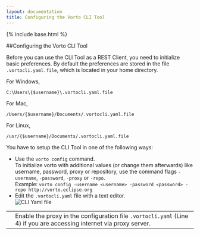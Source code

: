 ```yaml
---
layout: documentation
title: Configuring the Vorto CLI Tool
---
```

{% include base.html %}


##Configuring the Vorto CLI Tool

Before you can use the CLI Tool as a REST Client, you need to initialize basic preferences. By default the preferences are stored in the file `.vortocli.yaml.file`, which is located in your home directory.

For Windows,

	C:\Users\{$username}\.vortocli.yaml.file

For Mac,  

	/Users/{$username}/Documents/.vortocli.yaml.file

For Linux, 

	/usr/{$username}/Documents/.vortocli.yaml.file

You have to setup the CLI Tool in one of the following ways:

* Use the `vorto config` command.  
  To initialize vorto with additional values (or change them afterwards) like username, password, proxy or repository, use the command flags `-username`, `-password`, `-proxy` or `-repo`.  
  Example: `vorto config -username <username> -password <password> -repo http://vorto.eclipse.org`
* Edit the `.vortocli.yaml` file with a text editor.  
  ![CLI Yaml file]({{base}}/img/documentation/yamlfile.jpg)

<table class="table table-bordered">
    <tbody>
        <tr>
            <td><i class="fa fa-info-circle info-note"></i></td>
            <td>Enable the proxy in the configuration file <code>.vortocli.yaml</code> (Line 4) if you are accessing internet via proxy server.</td>
        </tr>
    </tbody>
</table>
